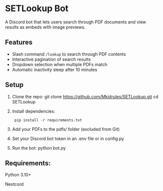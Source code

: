 # SETLookup Bot

A Discord bot that lets users search through PDF documents and view results as embeds with image previews.

## Features
- Slash command `/lookup` to search through PDF contents
- Interactive pagination of search results
- Dropdown selection when multiple PDFs match
- Automatic inactivity sleep after 10 minutes

## Setup

1. Clone the repo:
        git clone https://github.com/Mkidrules/SETLookup.git
        cd SETLookup

2. Install dependencies:

        pip install -r requirements.txt

3. Add your PDFs to the pdfs/ folder (excluded from Git)

4. Set your Discord bot token in an .env file or in config.py

5. Run the bot:
        python bot.py

## Requirements:

Python 3.10+

Nextcord
